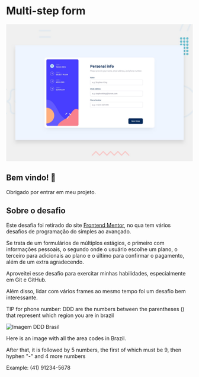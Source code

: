 # Multi-step form

![Design preview for the Multi-step form coding challenge](./design/desktop-preview.jpg)

## Bem vindo! 👋

Obrigado por entrar em meu projeto.

## Sobre o desafio

Este desafia foi retirado do site [Frontend Mentor](https://www.frontendmentor.io), no qua tem vários desafios de programação do simples ao avançado.

Se trata de um formulários de múltiplos estágios, o primeiro com informações pessoais, o segundo onde o usuário escolhe um plano, o terceiro para adicionais ao plano e o último para confirmar o pagamento, além de um extra agradecendo.

Aproveitei esse desafio para exercitar minhas habilidades, especialmente em Git e GitHub.

Além disso, lidar com vários frames ao mesmo tempo foi um desafio bem interessante.

TIP for phone number: DDD are the numbers between the parentheses () that represent which region you are in brazil

![Imagem DDD Brasil](https://upload.wikimedia.org/wikipedia/commons/thumb/5/5a/Mapa_do_Brasil_por_código_DDD.svg/649px-Mapa_do_Brasil_por_código_DDD.svg.png)

Here is an image with all the area codes in Brazil.

After that, it is followed by 5 numbers, the first of which must be 9, then hyphen "-" and 4 more numbers

Example: (41) 91234-5678
